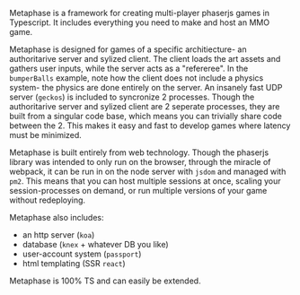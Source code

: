 Metaphase is a framework for creating multi-player phaserjs games in Typescript. It includes everything you need to make and host an MMO game. 

Metaphase is designed for games of a specific architiecture- an authoritarive server and sylized client. The client loads the art assets and gathers user inputs, while the server acts as a "refereree". In the `bumperBalls` example, note how the client does not include a physics system- the physics are done entirely on the server. An insanely fast UDP server (`geckos`) is included to syncronize 2 processes. Though the authoritarive server and sylized client are 2 seperate processes, they are built from a singular code base, which means you can trivially share code between the 2. This makes it easy and fast to develop games where latency must be minimized. 

Metaphase is built entirely from web technology. Though the phaserjs library was intended to only run on the browser, through the miracle of webpack, it can be run in on the node server with `jsdom` and managed with `pm2`. This means that you can host multiple sessions at once, scaling your session-processes on demand, or run multiple versions of your game without redeploying. 

Metaphase also includes:
- an http server (`koa`)
- database (`knex` + whatever DB you like)
- user-account system (`passport`)
- html templating (SSR `react`)

Metaphase is 100% TS and can easily be extended.
